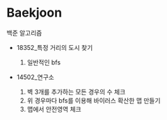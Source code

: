 # Baekjoon
백준 알고리즘

* 18352_특정 거리의 도시 찾기
  1. 일반적인 bfs

* 14502_연구소
  1. 벽 3개를 추가하는 모든 경우의 수 체크
  2. 위 경우마다 bfs를 이용해 바이러스 확산한 맵 만들기
  3. 맵에서 안전영역 체크
